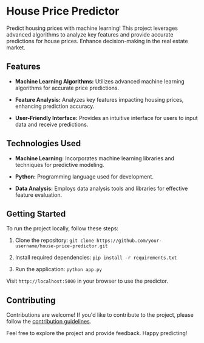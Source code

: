 # House Price Predictor

Predict housing prices with machine learning! This project leverages advanced algorithms to analyze key features and provide accurate predictions for house prices. Enhance decision-making in the real estate market.

## Features

- **Machine Learning Algorithms:** Utilizes advanced machine learning algorithms for accurate price predictions.
  
- **Feature Analysis:** Analyzes key features impacting housing prices, enhancing prediction accuracy.
  
- **User-Friendly Interface:** Provides an intuitive interface for users to input data and receive predictions.

## Technologies Used

- **Machine Learning:** Incorporates machine learning libraries and techniques for predictive modeling.
  
- **Python:** Programming language used for development.
  
- **Data Analysis:** Employs data analysis tools and libraries for effective feature evaluation.

## Getting Started

To run the project locally, follow these steps:

1. Clone the repository: `git clone https://github.com/your-username/house-price-predictor.git`
  
2. Install required dependencies: `pip install -r requirements.txt`
  
3. Run the application: `python app.py`

Visit `http://localhost:5000` in your browser to use the predictor.

## Contributing

Contributions are welcome! If you'd like to contribute to the project, please follow the [contribution guidelines](CONTRIBUTING.md).


Feel free to explore the project and provide feedback. Happy predicting!
